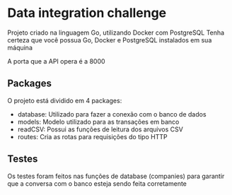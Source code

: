 # Data integration challenge

Projeto criado na linguagem Go, utilizando Docker com PostgreSQL
Tenha certeza que você possua Go, Docker e PostgreSQL instalados em sua máquina

A porta que a API opera é a 8000

## Packages

O projeto está dividido em 4 packages:
- database: Utilizado para fazer a conexão com o banco de dados
- models: Modelo utilizado para as transações em banco
- readCSV: Possui as funções de leitura dos arquivos CSV
- routes: Cria as rotas para requisições do tipo HTTP


## Testes

Os testes foram feitos nas funções de database (companies) para garantir que a conversa com o banco esteja sendo feita corretamente
